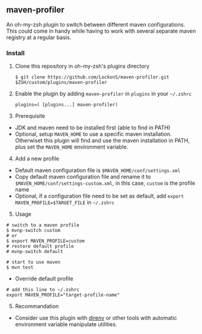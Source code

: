 ## maven-profiler
An oh-my-zsh plugin to switch between different maven configurations. This could come in handy while having to work with several separate maven registry at a regular basis.

### Install

1. Clone this repository in oh-my-zsh's plugins directory
	
	```shell
	$ git clone https://github.com/LockonS/maven-profiler.git $ZSH/custom/plugins/maven-profiler
	```
	
2. Enable the plugin by adding `maven-profiler` in `plugins` in your `~/.zshrc`
         
	```shell
	plugins=( [plugins...] maven-profiler)
	```
	
3. Prerequisite
	
  - JDK and maven need to be installed first (able to find in PATH)
  - Optional, setup `MAVEN_HOME` to use a specific maven installation. Otherwiset this plugin will find and use the maven installation in PATH, plus set the `MAVEN_HOME` environment variable.

4. Add a new profile

  - Default maven configuration file is `$MAVEN_HOME/conf/settings.xml`
  - Copy default maven configuration file and rename it to `$MAVEN_HOME/conf/settings-custom.xml`, in this case, `custom` is the profile name
  - Optional, if a configuration file need to be set as default, add `export MAVEN_PROFILE=$TARGET_FILE` in `~/.zshrc`

5. Usage

  ```shell
  # switch to a maven profile
  $ mvnp-switch custom
  # or
  $ export MAVEN_PROFILE=custom
  # restore default profile
  # mvnp-switch default
  
  # start to use maven
  $ mvn test
  ```

  - Override default profile
  
  ```shell
  # add this line to ~/.zshrc
  export MAVEN_PROFILE="target-profile-name"
  ```

5. Recommandation
  
  - Consider use this plugin with [direnv](https://direnv.net/) or other tools with automatic environment variable manipulate utilities. 

